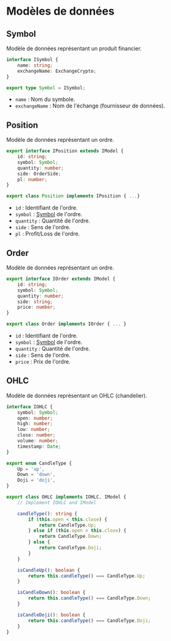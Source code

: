# Modèles de données

## Symbol

Modèle de données représentant un produit financier.

```ts
interface ISymbol {
	name: string;
	exchangeName: ExchangeCrypto;
}

export type Symbol = ISymbol;
```

* `name` : Nom du symbole.
* `exchangeName` : Nom de l'échange (fournisseur de données).

## Position

Modèle de données représentant un ordre.

```ts
export interface IPosition extends IModel {
	id: string;
	symbol: Symbol;
	quantity: number;
	side: OrderSide;
	pl: number;
}

export class Position implements IPosition { ...}
```

* `id` : Identifiant de l'ordre.
* `symbol` : [Symbol](./models.md#symbol) de l'ordre.
* `quantity` : Quantité de l'ordre.
* `side` : Sens de l'ordre.
* `pl` : Profit/Loss de l'ordre.

## Order

Modèle de données représentant un ordre.

```ts
export interface IOrder extends IModel {
	id: string;
	symbol: Symbol;
	quantity: number;
	side: string;
	price: number;
}

export class Order implements IOrder { ... }
```

* `id` : Identifiant de l'ordre.
* `symbol` : [Symbol](./models.md#symbol) de l'ordre.
* `quantity` : Quantité de l'ordre.
* `side` : Sens de l'ordre.
* `price` : Prix de l'ordre.

## OHLC

Modèle de données représentant un OHLC (chandelier).

```ts
interface IOHLC {
	symbol: Symbol;
	open: number;
	high: number;
	low: number;
	close: number;
	volume: number;
	timestamp: Date;
}

export enum CandleType {
	Up = 'up',
	Down = 'down',
	Doji = 'doji',
}

export class OHLC implements IOHLC, IModel {
	// Implement IOHLC and IModel

	candleType(): string {
		if (this.open < this.close) {
			return CandleType.Up;
		} else if (this.open > this.close) {
			return CandleType.Down;
		} else {
			return CandleType.Doji;
		}
	}

	isCandleUp(): boolean {
		return this.candleType() === CandleType.Up;
	}

	isCandleDown(): boolean {
		return this.candleType() === CandleType.Down;
	}

	isCandleDoji(): boolean {
		return this.candleType() === CandleType.Doji;
	}
}
